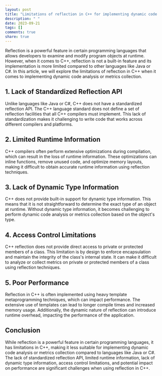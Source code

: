 ```yaml
---
layout: post
title: "Limitations of reflection in C++ for implementing dynamic code analysis or metrics collection."
description: " "
date: 2023-09-21
tags: []
comments: true
share: true
---
```


Reflection is a powerful feature in certain programming languages that allows developers to examine and modify program objects at runtime. However, when it comes to C++, reflection is not a built-in feature and its implementation is more limited compared to other languages like Java or C#. In this article, we will explore the limitations of reflection in C++ when it comes to implementing dynamic code analysis or metrics collection.

## 1. Lack of Standardized Reflection API

Unlike languages like Java or C#, C++ does not have a standardized reflection API. The C++ language standard does not define a set of reflection facilities that all C++ compilers must implement. This lack of standardization makes it challenging to write code that works across different compilers and platforms.

## 2. Limited Runtime Information

C++ compilers often perform extensive optimizations during compilation, which can result in the loss of runtime information. These optimizations can inline functions, remove unused code, and optimize memory layouts, making it difficult to obtain accurate runtime information using reflection techniques.

## 3. Lack of Dynamic Type Information

C++ does not provide built-in support for dynamic type information. This means that it is not straightforward to determine the exact type of an object at runtime. Without dynamic type information, it becomes challenging to perform dynamic code analysis or metrics collection based on the object's type.

## 4. Access Control Limitations

C++ reflection does not provide direct access to private or protected members of a class. This limitation is by design to enforce encapsulation and maintain the integrity of the class's internal state. It can make it difficult to analyze or collect metrics on private or protected members of a class using reflection techniques.

## 5. Poor Performance

Reflection in C++ is often implemented using heavy template metaprogramming techniques, which can impact performance. The extensive use of templates can lead to longer compile times and increased memory usage. Additionally, the dynamic nature of reflection can introduce runtime overhead, impacting the performance of the application.

## Conclusion

While reflection is a powerful feature in certain programming languages, it has limitations in C++, making it less suitable for implementing dynamic code analysis or metrics collection compared to languages like Java or C#. The lack of standardized reflection API, limited runtime information, lack of dynamic type information, access control limitations, and potential impact on performance are significant challenges when using reflection in C++.